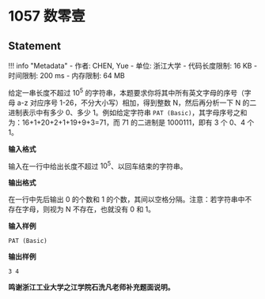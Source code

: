 
# 1057 数零壹

## Statement

!!! info "Metadata"
    - 作者: CHEN, Yue
    - 单位: 浙江大学
    - 代码长度限制: 16 KB
    - 时间限制: 200 ms
    - 内存限制: 64 MB

给定一串长度不超过 $10^5$ 的字符串，本题要求你将其中所有英文字母的序号（字母 a-z 对应序号 1-26，不分大小写）相加，得到整数 N，然后再分析一下 N 的二进制表示中有多少 0、多少 1。例如给定字符串 `PAT (Basic)`，其字母序号之和为：16+1+20+2+1+19+9+3=71，而 71 的二进制是 1000111，即有 3 个 0、4 个 1。

**输入格式**

输入在一行中给出长度不超过 $10^5$、以回车结束的字符串。

**输出格式**

在一行中先后输出 0 的个数和 1 的个数，其间以空格分隔。注意：若字符串中不存在字母，则视为 N 不存在，也就没有 0 和 1。

**输入样例**
```plaintext
PAT (Basic)
```

**输出样例**
```plaintext
3 4
```

**鸣谢浙江工业大学之江学院石洗凡老师补充题面说明。**
